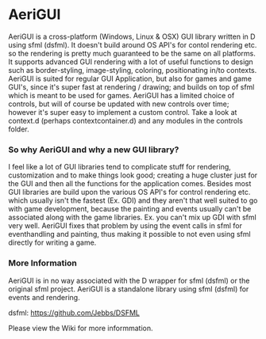 # AeriGUI
AeriGUI is a cross-platform (Windows, Linux & OSX) GUI library written in D using sfml (dsfml).
It doesn't build around OS API's for contol rendering etc. so the rendering is pretty much guaranteed to be the same on all platforms.
It supports advanced GUI rendering with a lot of useful functions to design such as border-styling, image-styling, coloring, positionating in/to contexts.
AeriGUI is suited for regular GUI Application, but also for games and game GUI's, since it's super fast at rendering / drawing; and builds on top of sfml which is meant to be used for games.
AeriGUI has a limited choice of controls, but will of course be updated with new controls over time; however it's super easy to implement a custom control. Take a look at context.d (perhaps contextcontainer.d) and any modules in the controls folder.

### So why AeriGUI and why a new GUI library?
I feel like a lot of GUI libraries tend to complicate stuff for rendering, customization and to make things look good; creating a huge cluster just for the GUI and then all the functions for the application comes.
Besides most GUI libraries are build upon the various OS API's for control rendering etc. which usually isn't the fastest (Ex. GDI) and they aren't that well suited to go with game development, because the painting and events usually can't be associated along with the game libraries.
Ex. you can't mix up GDI with sfml very well.
AeriGUI fixes that problem by using the event calls in sfml for eventhandling and painting, thus making it possible to not even using sfml directly for writing a game.

### More Information
AeriGUI is in no way associated with the D wrapper for sfml (dsfml) or the original sfml project. AeriGUI is a standalone library using sfml (dsfml) for events and rendering.

dsfml: https://github.com/Jebbs/DSFML

Please view the Wiki for more informmation.
